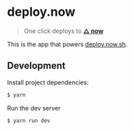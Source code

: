 # deploy.now

> One click deploys to [**△ now**](https://now.sh)

This is the app that powers [deploy.now.sh](https://deploy.now.sh).

## Development

Install project dependencies:

```bash
$ yarn
```

Run the dev server

```bash
$ yarn run dev
```
